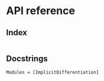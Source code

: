 # API reference

## Index

```@index
```

## Docstrings

```@autodocs
Modules = [ImplicitDifferentiation]
```

